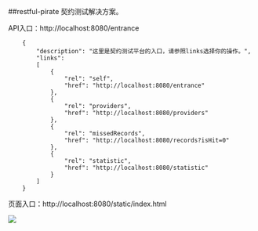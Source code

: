 ##restful-pirate
契约测试解决方案。

API入口：http://localhost:8080/entrance

```
    {
        "description": "这里是契约测试平台的入口，请参照links选择你的操作。",
        "links":
        [
            {
                "rel": "self",
                "href": "http://localhost:8080/entrance"
            },
            {
                "rel": "providers",
                "href": "http://localhost:8080/providers"
            },
            {
                "rel": "missedRecords",
                "href": "http://localhost:8080/records?isHit=0"
            },
            {
                "rel": "statistic",
                "href": "http://localhost:8080/statistic"
            }
        ]
    }
```

页面入口：http://localhost:8080/static/index.html

![](https://github.com/xubitao/readme/blob/master/src/main/java/cn/xubitao/readme/images/index.png?raw=true)  
